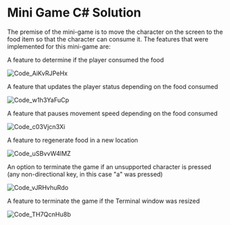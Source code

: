 # Mini Game C# Solution

The premise of the mini-game is to move the character on the screen to the food item so that the character can consume it. The features that were implemented for this mini-game are: 

A feature to determine if the player consumed the food

![Code_AiKvRJPeHx](https://github.com/MuntakaHelali/Mini-Game-Solution/assets/57158277/5dacdd57-2f94-46ee-8bca-7befde58fc66)

A feature that updates the player status depending on the food consumed 

![Code_w1h3YaFuCp](https://github.com/MuntakaHelali/Mini-Game-Solution/assets/57158277/75e16720-f650-43f2-8501-9b60c1515ce1)


A feature that pauses movement speed depending on the food consumed

![Code_c03Vjcn3Xi](https://github.com/MuntakaHelali/Mini-Game-Solution/assets/57158277/0ae42359-04ee-4ff7-8417-2fe6a89d7b60)


A feature to regenerate food in a new location

![Code_uSBvvW4lMZ](https://github.com/MuntakaHelali/Mini-Game-Solution/assets/57158277/a24ec8c2-5f37-40cd-b38a-8cbaeed3867e)

An option to terminate the game if an unsupported character is pressed (any non-directional key, in this case "a" was pressed)

![Code_vJRHvhuRdo](https://github.com/MuntakaHelali/Mini-Game-Solution/assets/57158277/35bde770-16ed-4b34-9d43-7ace6549e886)


A feature to terminate the game if the Terminal window was resized

![Code_TH7QcnHu8b](https://github.com/MuntakaHelali/Mini-Game-Solution/assets/57158277/3556ed79-3994-40ce-a766-40700803cc46)





